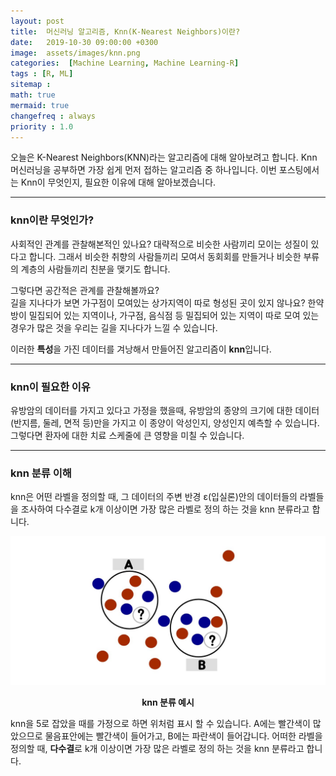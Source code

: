 ```yaml
---
layout: post
title:  머신러닝 알고리즘, Knn(K-Nearest Neighbors)이란?
date:   2019-10-30 09:00:00 +0300
image:  assets/images/knn.png
categories:  [Machine Learning, Machine Learning-R]
tags : [R, ML]
sitemap :
math: true
mermaid: true
changefreq : always
priority : 1.0
---
```



오늘은 K-Nearest Neighbors(KNN)라는 알고리즘에 대해 알아보려고 합니다. Knn 머신러닝을 공부하면 가장 쉽게 먼저 접하는 알고리즘 중 하나입니다. 이번 포스팅에서는 Knn이 무엇인지, 필요한 이유에 대해 알아보겠습니다.  

-------

### knn이란 무엇인가?  

사회적인 관계를 관찰해본적인 있나요? 대략적으로 비슷한 사람끼리 모이는 성질이 있다고 합니다. 그래서 비슷한 취향의 사람들끼리 모여서 동회회를 만들거나 비슷한 부류의 계층의 사람들끼리 친분을 맺기도 합니다.  

그렇다면 공간적은 관계를 관찰해볼까요?  
길을 지나다가 보면 가구점이 모여있는 상가지역이 따로 형성된 곳이 있지 않나요? 한약방이 밀집되어 있는 지역이나, 가구점, 음식점 등 밀집되어 있는 지역이 따로 모여 있는 경우가 많은 것을 우리는 길을 지나다가 느낄 수 있습니다.  

이러한 **특성**을 가진 데이터를 겨낭해서 만들어진 알고리즘이 **knn**입니다.  

-------

### knn이 필요한 이유

유방암의 데이터를 가지고 있다고 가정을 했을때, 유방암의 종양의 크기에 대한 데이터(반지름, 둘레, 면적 등)만을 가지고 이 종양이 악성인지, 양성인지 예측할 수 있습니다. 그렇다면 환자에 대한 치료 스케줄에 큰 영향을 미칠 수 있습니다.

-------


### knn 분류 이해

knn은 어떤 라벨을 정의할 때, 그 데이터의 주변 반경 ε(입실론)안의 데이터들의 라벨들을 조사하여 다수결로 k개 이상이면 가장 많은 라벨로 정의 하는 것을 knn 분류라고 합니다.  


<center><img src="../assets//images/knn.png" ></center>  

**<center>knn 분류 예시</center>**

knn을 5로 잡았을 때를 가정으로 하면 위처럼 표시 할 수 있습니다. A에는 빨간색이 많았으므로 물음표안에는 빨간색이 들어가고, B에는 파란색이 들어갑니다. 어떠한 라벨을 정의할 때, **다수결**로 k개 이상이면 가장 많은 라벨로 정의 하는 것을 knn 분류라고 합니다.  








